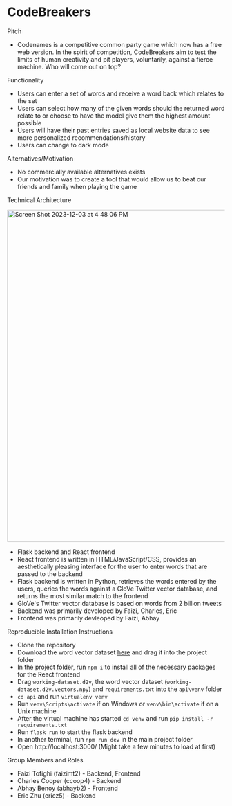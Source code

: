 # CodeBreakers
Pitch
- Codenames is a competitive common party game which now has a free web version. In the spirit of competition, CodeBreakers aim to test the limits of human creativity and pit players, voluntarily, against a fierce machine. Who will come out on top?

Functionality
- Users can enter a set of words and receive a word back which relates to the set
- Users can select how many of the given words should the returned word relate to or choose to have the model give them the highest amount possible
- Users will have their past entries saved as local website data to see more personalized recommendations/history
- Users can change to dark mode

Alternatives/Motivation
- No commercially available alternatives exists
- Our motivation was to create a tool that would allow us to beat our friends and family when playing the game

Technical Architecture

<img width="768" alt="Screen Shot 2023-12-03 at 4 48 06 PM" src="https://github.com/CS222-UIUC-FA23/group-project-team89/assets/46056355/3d4d21c8-9e21-4805-a8ac-d5ad7d693262">

- Flask backend and React frontend
- React frontend is written in HTML/JavaScript/CSS, provides an aesthetically pleasing interface for the user to enter words that are passed to the backend
- Flask backend is written in Python, retrieves the words entered by the users, queries the words against a GloVe Twitter vector database, and returns the most similar match to the frontend
- GloVe's Twitter vector database is based on words from 2 billion tweets
- Backend was primarily developed by Faizi, Charles, Eric
- Frontend was primarily devleoped by Faizi, Abhay

Reproducible Installation Instructions
- Clone the repository 
- Download the word vector dataset [here](https://drive.google.com/file/d/1LU1u6uEO2M8OdiOJuzJXm5apH7WQcIxY/view?usp=sharing) and drag it into the project folder
- In the project folder, run `npm i` to install all of the necessary packages for the React frontend
- Drag `working-dataset.d2v`, the word vector dataset (`working-dataset.d2v.vectors.npy`) and `requirements.txt` into the `api\venv` folder
- `cd api` and run `virtualenv venv`
- Run `venv\Scripts\activate` if on Windows or `venv\bin\activate` if on a Unix machine
- After the virtual machine has started `cd venv` and run `pip install -r requirements.txt`
- Run `flask run` to start the flask backend
- In another terminal, run `npm run dev` in the main project folder
- Open http://localhost:3000/ (Might take a few minutes to load at first)

Group Members and Roles
- Faizi Tofighi (faizimt2) - Backend, Frontend
- Charles Cooper (ccoop4) - Backend
- Abhay Benoy (abhayb2) - Frontend
- Eric Zhu (ericz5) - Backend
